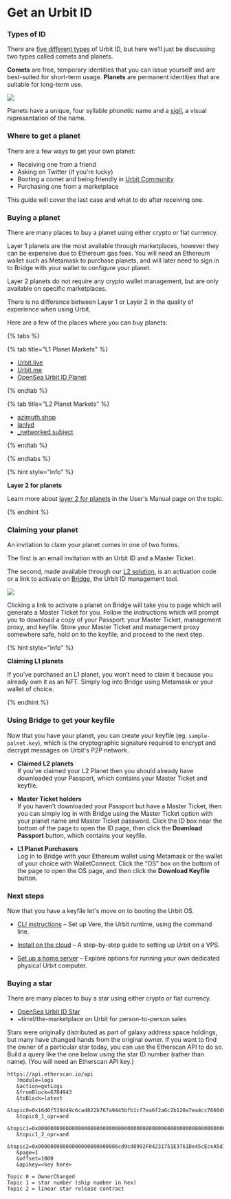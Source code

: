 # Get an Urbit ID

### Types of ID

There are [five different types](https://operators.urbit.org/guides/which-id-should-i-buy) of Urbit ID, but here we'll just be  discussing two types called comets and planets.

**Comets** are free, temporary identities that you can issue yourself and are best-suited for short-term usage. **Planets** are permanent identities that are suitable for long-term use.

![](https://media.urbit.org/site/getting-started/comet-planet.png)

Planets have a unique, four syllable phonetic name and a [sigil](https://urbit.org/blog/creating-sigils), a visual representation of the name.

### Where to get a planet

There are a few ways to get your own planet:

- Receiving one from a friend
- Asking on Twitter (if you're lucky)
- Booting a comet and being friendly in [Urbit Community](https://urbit.org/groups/~bitbet-bolbel/urbit-community)
- Purchasing one from a marketplace

This guide will cover the last case and what to do after receiving one.

### Buying a planet

There are many places to buy a planet using either crypto or fiat currency.

Layer 1 planets are the most available through marketplaces, however they can be expensive due to Ethereum gas fees. You will need an Ethereum wallet such as Metamask to purchase planets, and will later need to sign in to Bridge with your wallet to configure your planet.

Layer 2 planets do not require any crypto wallet management, but are only available on specific marketplaces.

There is no difference between Layer 1 or Layer 2 in the quality of experience when using Urbit.

Here are a few of the places where you can buy planets:

{% tabs %}

{% tab title="L1 Planet Markets" %}

- [Urbit.live](https://urbit.live)
- [Urbit.me](https://urbit.me)
- [OpenSea Urbit ID Planet](https://opensea.io/collection/urbit-id-planet)

{% endtab %}

{% tab title="L2 Planet Markets" %}

- [azimuth.shop](https://azimuth.shop)
- [lanlyd](https://lanlyd.net/)
- [\_networked subject](https://subject.network)

{% endtab %}

{% endtabs %}

{% hint style="info" %}

**Layer 2 for planets**

Learn more about [layer 2 for planets](https://operators.urbit.org/manual/id/layer-2-for-planets) in the User's Manual page on the topic.

{% endhint %}


### Claiming your planet

An invitation to claim your planet comes in one of two forms.

The first is an email invitation with an Urbit ID and a Master Ticket.

The second, made available through our [L2 solution](https://operators.urbit.org/manual/id/layer-2-for-planets), is an activation code or a link to activate on [Bridge](https://bridge.urbit.org), the Urbit ID management tool.

![](https://media.urbit.org/site/getting-started/Server-setup-1.jpg)

Clicking a link to activate a planet on Bridge will take you to page which will generate a Master Ticket for you. Follow the instructions which will prompt you to download a copy of your Passport: your Master Ticket, management proxy, and keyfile. Store your Master Ticket and management proxy somewhere safe, hold on to the keyfile, and proceed to the next step.

{% hint style="info" %}

**Claiming L1 planets**

If you’ve purchased an L1 planet, you won’t need to claim it because you already own it as an NFT. Simply log into Bridge using Metamask or your wallet of choice.

{% endhint %}


### Using Bridge to get your keyfile

Now that you have your planet, you can create your keyfile (eg. `sample-palnet.key`), which is the cryptographic signature required to encrypt and decrypt messages on Urbit's P2P network.

- **Claimed L2 planets**  
  If you’ve claimed your L2 Planet then you should already have downloaded your Passport, which contains your Master Ticket and keyfile.

- **Master Ticket holders**  
  If you haven’t downloaded your Passport but have a Master Ticket, then you can simply log in with Bridge using the Master Ticket option with your planet name and Master Ticket password. Click the ID box near the bottom of the page to open the ID page, then click the **Download Passport** button, which contains your keyfile.

- **L1 Planet Purchasers**  
  Log in to Bridge with your Ethereum wallet using Metamask or the wallet of your choice with WalletConnect. Click the “OS” box on the bottom of the page to open the OS page, and then click the **Download Keyfile** button.

### Next steps

Now that you have a keyfile let's move on to booting the Urbit OS.

- [CLI instructions](urbit-docs/manual/getting-started/self-hosted/cli) – Set up Vere, the Urbit runtime, using the command line.

- [Install on the cloud](urbit-docs/manual/getting-started/self-hosted/cloud-hosting) – A step-by-step guide to setting up Urbit on a VPS.

- [Set up a home server](urbit-docs/manual/getting-started/self-hosted/home-servers) – Explore options for running your own dedicated physical Urbit computer.

### Buying a star

There are many places to buy a star using either crypto or fiat currency.

- [OpenSea Urbit ID Star](https://opensea.io/collection/urbit-id-star)
- ~tirrel/the-marketplace on Urbit for person-to-person sales

Stars were originally distributed as part of galaxy address space holdings, but many have changed hands from the original owner.  If you want to find the owner of a particular star today, you can use the Etherscan API to do so.  Build a query like the one below using the star ID number (rather than name).  (You will need an Etherscan API key.)

```
https://api.etherscan.io/api
   ?module=logs
   &action=getLogs
   &fromBlock=6784943
   &toBlock=latest
   &topic0=0x16d0f539d49c6cad822b767a9445bfb1cf7ea6f2a6c2b120a7ea4cc7660d8fda
   &topic0_1_opr=and
   &topic1=0x00000000000000000000000000000000000000000000000000000000000063b8
   &topic1_2_opr=and
   &topic2=0x00000000000000000000000086cd9cd0992F04231751E3761De45cEceA5d1801
   &page=1
   &offset=1000
   &apikey=<key here>

Topic 0 = OwnerChanged
Topic 1 = star number (ship number in hex)
Topic 2 = linear star release contract
```
